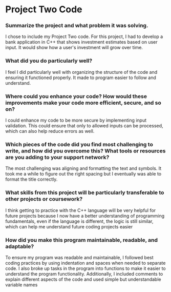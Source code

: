 # Project Two Code

### Summarize the project and what problem it was solving.
I chose to include my Project Two code. For this project, I had to develop a bank application in C++ that shows investment estimates based on user input. It would show how a user's investment will grow over time.

### What did you do particularly well?
I feel I did particularly well with organizing the structure of the code and ensuring it functioned properly. It made to program easier to follow and understand.

### Where could you enhance your code? How would these improvements make your code more efficient, secure, and so on?
I could enhance my code to be more secure by implementing input validation. This could ensure that only to allowed inputs can be processed, which can also help reduce errors as well.

### Which pieces of the code did you find most challenging to write, and how did you overcome this? What tools or resources are you adding to your support network?
The most challenging was aligning and formatting the text and symbols. It took me a while to figure out the right spacing but I eventually was able to format the title correctly.

### What skills from this project will be particularly transferable to other projects or coursework?
I think getting to practice with the C++ language will be very helpful for future projects because I now have a better understanding of programming fundamentals, even if the language is different, the logic is still similar, which can help me understand future coding projects easier

### How did you make this program maintainable, readable, and adaptable?
To ensure my program was readable and maintainable, I followed best coding practices by using indentation and spaces when needed to separate code. I also broke up tasks in the program into functions to make it easier to understand the program functionality. Additionally, I included comments to explain different aspects of the code and used simple but understandable variable names 
